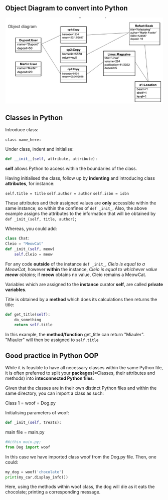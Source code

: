 ## Object Diagram to convert into Python

![alt text](ObjectDiagramTD.png)

## Classes in Python

Introduce class: 

`class name_here:`  

Under class, indent and initialise: 

```python
def __init__(self, attribute, attribute):
```

**self** allows Python to access within the boundaries of the class.  

Having initialised the class, follow up by **indenting** and introducing class **attributes**, for instance:

`self.title = title`
`self.author = author`
`self.isbn = isbn`

These attributes and their assigned values are **only** accessible within the same instance; so within the confines of `def _init_`.
Also, the above example assigns the attributes to the information that will be obtained by `def _init_(self, title, author)`; 

Whereas, you could add:
```python
class Chat:
Cleio = "MeowCat"
def _init_(self, meow)
    self.Cleio = meow
```
For any code **outside** of the instance `def _init_`, _Cleio is equal to a MeowCat_, however **within** the instance, _Cleio is equal to whichever value **meow** obtains_; if **meow** obtains no value, Cleio remains a MeowCat.

Variables which are assigned to the **instance** curator **self**, are called **private variables**. 

Title is obtained by a **method** which does its calculations then returns the title:

```python
def get_title(self):
    do_something
    return self.title
```
In this example, the **method/function** get_title can return "Miauler". "Miauler" will then be assigned to `self.title`

## Good practice in Python OOP

While it is feasible to have all necessary classes within the same Python file, it is often preferred to split your **packages**(=Classes, their attributes and methods) into **inteconnected Python files**.

Given that the classes are in their own distinct Python files and within the same directory, you can import a class as such:

Class 1 = woof = Dog.py

Initialising parameters of woof:
```python
def _init_(self, treats):
```
main file = main.py
```python
#Within main.py;
from Dog import woof
```
In this case we have imported class woof from the Dog.py file. Then, one could:

```python
my_dog = woof('chocolate')
print(my_car.display_info())
```
Here, using the methods within woof class, the dog will die as it eats the chocolate; printing a corresponding message.

